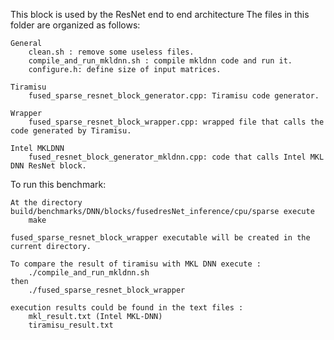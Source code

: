 This block is used by the ResNet end to end architecture
The files in this folder are organized as follows:

    General
        clean.sh : remove some useless files.
        compile_and_run_mkldnn.sh : compile mkldnn code and run it.
        configure.h: define size of input matrices.

    Tiramisu
        fused_sparse_resnet_block_generator.cpp: Tiramisu code generator.

    Wrapper
        fused_sparse_resnet_block_wrapper.cpp: wrapped file that calls the code generated by Tiramisu.

    Intel MKLDNN
        fused_resnet_block_generator_mkldnn.cpp: code that calls Intel MKL DNN ResNet block.

To run this benchmark:

    At the directory build/benchmarks/DNN/blocks/fusedresNet_inference/cpu/sparse execute
	    make

    fused_sparse_resnet_block_wrapper executable will be created in the current directory.

    To compare the result of tiramisu with MKL DNN execute :
        ./compile_and_run_mkldnn.sh
    then
        ./fused_sparse_resnet_block_wrapper

    execution results could be found in the text files :
        mkl_result.txt (Intel MKL-DNN)
        tiramisu_result.txt
